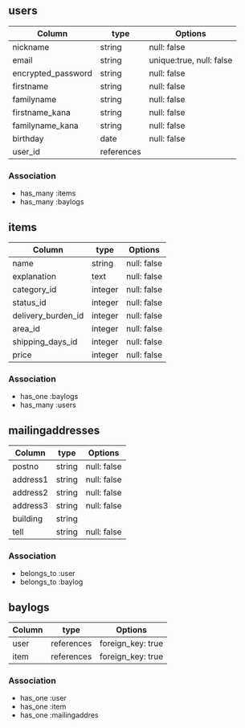 
## users

| Column             | type      | Options                 | 
| ------------------ | --------- | ----------------------- | 
| nickname           | string    | null: false             | 
| email              | string    | unique:true, null: false| 
| encrypted_password | string    | null: false             | 
| firstname          | string    | null: false             | 
| familyname         | string    | null: false             | 
| firstname_kana     | string    | null: false             | 
| familyname_kana    | string    | null: false             | 
| birthday           | date      | null: false             | 
| user_id            | references|                         |

### Association
- has_many :items
- has_many :baylogs


## items

| Column             | type           | Options          | 
| ------------------ | -------------- | ---------------- | 
| name               | string         | null: false      | 
| explanation        | text           | null: false      | 
| category_id        | integer        | null: false      | 
| status_id          | integer        | null: false      | 
| delivery_burden_id | integer        | null: false      | 
| area_id            | integer        | null: false      | 
| shipping_days_id   | integer        | null: false      |
| price              | integer        | null: false      | 

### Association
- has_one :baylogs
- has_many :users


## mailingaddresses

| Column   | type       | Options     | 
| -------- | ---------- | ----------- | 
| postno   | string     | null: false | 
| address1 | string     | null: false | 
| address2 | string     | null: false | 
| address3 | string     | null: false | 
| building | string     |             | 
| tell     | string     | null: false | 

### Association
- belongs_to :user
- belongs_to :baylog


## baylogs

| Column              | type       | Options           | 
| ------------------- | ---------- | ----------------- | 
| user                | references | foreign_key: true | 
| item                | references | foreign_key: true |

### Association
- has_one :user
- has_one :item
- has_one :mailingaddres
